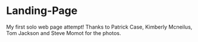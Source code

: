 # Landing-Page
My first solo web page attempt!
Thanks to Patrick Case, Kimberly Mcneilus, Tom Jackson and Steve Momot for the photos.